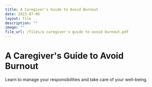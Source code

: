 ```yaml
---
title: A Caregiver's Guide to Avoid Burnout
date: 2023-07-06
layout: file
description: ""
image: ""
file_url: /files/a caregiver's guide to avoid burnout.pdf
---
```

# A Caregiver's Guide to Avoid Burnout
Learn to manage your responsibilities and take care of your well-being.